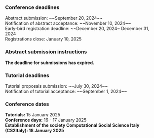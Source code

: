 <h3>Conference deadlines</h3>
Abstract submission: ~~September 20, 2024~~<br/>
Notification of abstract acceptance: ~~November 10, 2024~~<br/>
Early-bird registration deadline: ~~December 20, 2024~ December 31, 2024<br/>
Registrations close: January 10, 2025<br/>

<h3>Abstract submission instructions</h3>
<b>The deadline for submissions has expired.</b><br/>

<h3>Tutorial deadlines</h3>
Tutorial proposals submission: ~~July 30, 2024~~<br/>
Notification of tutorial acceptance: ~~September 1, 2024~~<br/>

<h3>Conference dates</h3>
<b>Tutorials:</b> 15 January 2025<br/>
<b>Conference days:</b> 16 - 17 January 2025<br/>
<b>Establishment of the society <b>Computational Social Science Italy (CS2Italy):</b> 18 January 2025
